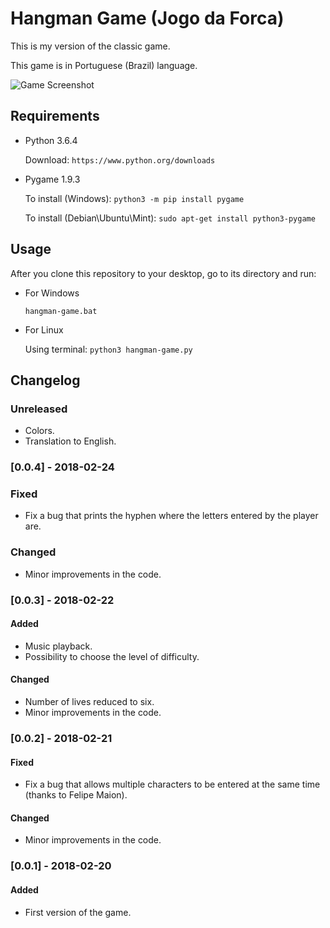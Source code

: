 # Hangman Game (Jogo da Forca)
This is my version of the classic game.

This game is in Portuguese (Brazil) language.

![Game Screenshot](https://github.com/rftorres/hangman-game/blob/master/screenshot/game.PNG?raw=true)

## Requirements
- Python 3.6.4

  Download: `https://www.python.org/downloads`

- Pygame 1.9.3

  To install (Windows): `python3 -m pip install pygame`
  
  To install (Debian\Ubuntu\Mint): `sudo apt-get install python3-pygame`

## Usage
After you clone this repository to your desktop, go to its directory and run:

- For Windows

  `hangman-game.bat`

- For Linux

  Using terminal: `python3 hangman-game.py`

## Changelog

### Unreleased
- Colors.
- Translation to English.

### [0.0.4] - 2018-02-24
### Fixed
- Fix a bug that prints the hyphen where the letters entered by the player are.
### Changed
- Minor improvements in the code.

### [0.0.3] - 2018-02-22
#### Added
- Music playback.
- Possibility to choose the level of difficulty.
#### Changed
- Number of lives reduced to six.
- Minor improvements in the code.

### [0.0.2] - 2018-02-21
#### Fixed
- Fix a bug that allows multiple characters to be entered at the same time (thanks to Felipe Maion).
#### Changed
- Minor improvements in the code.

### [0.0.1] - 2018-02-20
#### Added
- First version of the game.
